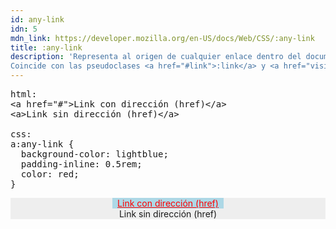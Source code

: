 ```yaml
---
id: any-link
idn: 5
mdn_link: https://developer.mozilla.org/en-US/docs/Web/CSS/:any-link
title: :any-link
description: 'Representa al origen de cualquier enlace dentro del documento, es decir puede representar a cualquier elemento <strong><code>&lt;a&gt;</code></strong> o <strong><code>&lt;area&gt;</code></strong> ya que ambos tienen atributo <strong><code>href</code></strong>.<br>
Coincide con las pseudoclases <a href="#link">:link</a> y <a href="visited">:visited</a>'
---
```


<pre is:raw>
html:
&lt;a href="#">Link con dirección (href)&lt;/a>
&lt;a>Link sin dirección (href)&lt;/a>

css:
a:any-link {
&nbsp;&nbsp;background-color: lightblue;
&nbsp;&nbsp;padding-inline: 0.5rem;
&nbsp;&nbsp;color: red;
}
</pre>
<div class="codebox">
  <a href="#">Link con dirección (href)</a>
  <br>
  <a>Link sin dirección (href)</a>
</div>

<style>
  .codebox {
    background-color: #eee;
    text-align: center;
    color: black;
  }

.codebox a:any-link {
  background-color: lightblue;
  padding-inline: 0.5rem;
  color: red;
}

</style>
